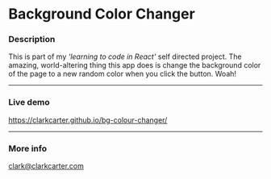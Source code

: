 # Background Color Changer

### Description 
This is part of my *'learning to code in React'* self directed project. The amazing, world-altering thing this app does is change the background color of the page to a new random color when you click the button. Woah! 

---

### Live demo
https://clarkcarter.github.io/bg-colour-changer/

---

### More info 
clark@clarkcarter.com
